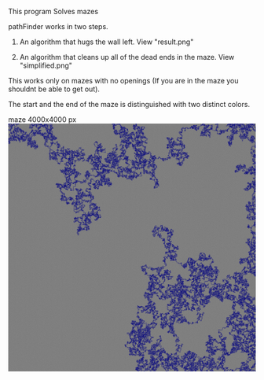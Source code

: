 This program Solves mazes

pathFinder works in two steps.

1. An algorithm that hugs the wall left. View "result.png"

2. An algorithm that cleans up all of the dead ends in the maze. View "simplified.png"


This works only on mazes with no openings (If you are in the maze you shouldnt be able to get out).

The start and the end of the maze is distinguished with two distinct colors.


maze 4000x4000 px 
![img](simplified.png)
